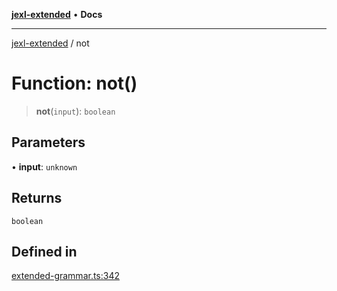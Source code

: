 [**jexl-extended**](../README.md) • **Docs**

***

[jexl-extended](../globals.md) / not

# Function: not()

> **not**(`input`): `boolean`

## Parameters

• **input**: `unknown`

## Returns

`boolean`

## Defined in

[extended-grammar.ts:342](https://github.com/nikoraes/jexl-extended/blob/db8adde102268337995e72b2224f129152316ed5/src/extended-grammar.ts#L342)
